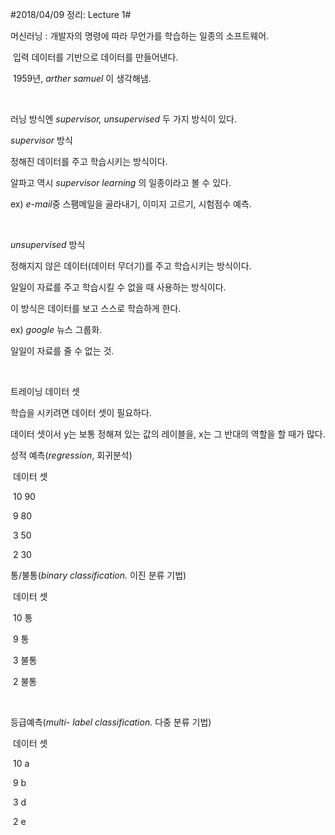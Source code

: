 #2018/04/09 정리: Lecture 1#

머신러닝 : 개발자의 명령에 따라 무언가를 학습하는 일종의 소프트웨어.

​         입력 데이터를 기반으로 데이터를 만들어낸다.

​         1959년, *arther samuel* 이 생각해냄.

​     

러닝 방식엔 *supervisor, unsupervised* 두 가지 방식이 있다.

*supervisor* 방식

정해진 데이터를 주고 학습시키는 방식이다. 

알파고 역시 *supervisor learning* 의 일종이라고 볼 수 있다.   

ex) *e-mail*중 스팸메일을 골라내기, 이미지 고르기, 시험점수 예측.

​     

*unsupervised* 방식

정해지지 않은 데이터(데이터 무더기)를 주고 학습시키는 방식이다.

일일이 자료를 주고 학습시킬 수 없을 때 사용하는 방식이다.

이 방식은 데이터를 보고 스스로 학습하게 한다.

ex) *google* 뉴스 그룹화.

일일이 자료를 줄 수 없는 것.

​     

트레이닝 데이터 셋

학습을 시키려면 데이터 셋이 필요하다.

데이터 셋이서 y는 보통 정해져 있는 값의 레이블을, x는 그 반대의 역할을 할 때가 많다.

 

성적 예측(*regression*, 회귀분석) 

​         데이터 셋

​         10  90

​         9   80

​         3   50

​         2   30

  

통/불통(*binary classification.* 이진 분류 기법)              

​	데이터 셋

​        10  통

​        9   통

​        3   불통

​        2   불통

​     

등급예측(*multi- label classification.* 다중 분류 기법)             

​	데이터 셋

​        10  a

​        9   b

​        3   d

​        2   e

